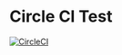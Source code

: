 # Circle CI Test
[![CircleCI](https://circleci.com/gh/sushantparkhi/circle_ci_test.svg?style=svg)](https://circleci.com/gh/sushantparkhi/circle_ci_test)
